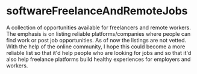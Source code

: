 # softwareFreelanceAndRemoteJobs
A collection of opportunities available for freelancers and remote workers. The emphasis is on listing reliable platforms/companies where people can find work or post job opportunities. As of now the listings are not vetted. With the help of the online community, I hope this could become a more reliable list so that it'd help people who are looking for jobs and so that it'd also help freelance platforms build healthy experiences for employers and workers.
